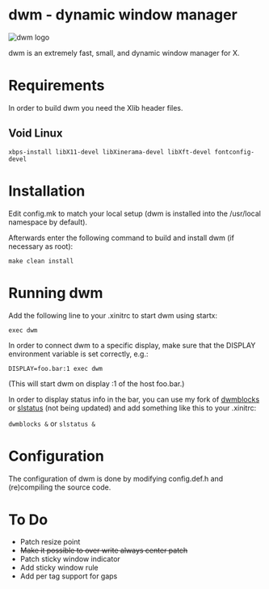 # dwm - dynamic window manager
![dwm logo](dwm.png)

dwm is an extremely fast, small, and dynamic window manager for X.


# Requirements
In order to build dwm you need the Xlib header files.
## Void Linux
  `xbps-install libX11-devel libXinerama-devel libXft-devel fontconfig-devel`

# Installation
Edit config.mk to match your local setup (dwm is installed into
the /usr/local namespace by default).

Afterwards enter the following command to build and install dwm (if
necessary as root):

`make clean install`

# Running dwm
Add the following line to your .xinitrc to start dwm using startx:

`exec dwm`

In order to connect dwm to a specific display, make sure that
the DISPLAY environment variable is set correctly, e.g.:

`DISPLAY=foo.bar:1 exec dwm`

(This will start dwm on display :1 of the host foo.bar.)

In order to display status info in the bar, you can use my fork of [dwmblocks](https://github.com/salahdin-ahmed/dwmblocks) or [slstatus](https://github.com/salahdin-ahmed/slstatus) (not being updated) and add something like this to your .xinitrc:

`dwmblocks &`
or
`slstatus &`

# Configuration
The configuration of dwm is done by modifying config.def.h
and (re)compiling the source code.


# To Do
- Patch resize point
- ~~Make it possible to over write always center patch~~
- Patch sticky window indicator
- Add sticky window rule
- Add per tag support for gaps
